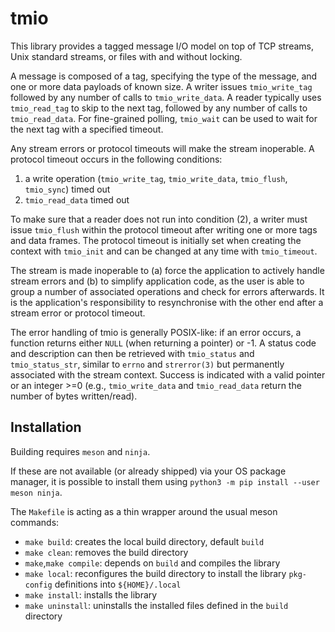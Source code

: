 # tmio

This library provides a tagged message I/O model on top of TCP streams, Unix standard streams, or files with and without
locking.

A message is composed of a tag, specifying the type of the message, and one or more data payloads of known size. A
writer issues `tmio_write_tag` followed by any number of calls to `tmio_write_data`. A reader typically uses
`tmio_read_tag` to skip to the next tag, followed by any number of calls to `tmio_read_data`. For fine-grained polling,
`tmio_wait` can be used to wait for the next tag with a specified timeout.

Any stream errors or protocol timeouts will make the stream inoperable. A protocol timeout occurs in the following
conditions:

 1. a write operation (`tmio_write_tag`, `tmio_write_data`, `tmio_flush`, `tmio_sync`) timed out
 2. `tmio_read_data` timed out

To make sure that a reader does not run into condition (2), a writer must issue `tmio_flush` within the protocol timeout
after writing one or more tags and data frames. The protocol timeout is initially set when creating the context with
`tmio_init` and can be changed at any time with `tmio_timeout`.

The stream is made inoperable to (a) force the application to actively handle stream errors and (b) to simplify
application code, as the user is able to group a number of associated operations and check for errors afterwards. It is
the application's responsibility to resynchronise with the other end after a stream error or protocol timeout.

The error handling of tmio is generally POSIX-like: if an error occurs, a function returns either `NULL` (when returning
a pointer) or -1. A status code and description can then be retrieved with `tmio_status` and `tmio_status_str`, similar
to `errno` and `strerror(3)` but permanently associated with the stream context. Success is indicated with a valid
pointer or an integer >=0 (e.g., `tmio_write_data` and `tmio_read_data` return the number of bytes written/read).

## Installation

Building requires `meson` and `ninja`.

If these are not available (or already shipped) via your OS package manager,
it is possible to install them using `python3 -m pip install --user meson ninja`.

The `Makefile` is acting as a thin wrapper around the usual meson commands:

- `make build`: creates the local build directory, default `build`
- `make clean`: removes the build directory
- `make`,`make compile`: depends on `build` and compiles the library
- `make local`: reconfigures the build directory to install the library `pkg-config` definitions into `${HOME}/.local`
- `make install`: installs the library
- `make uninstall`: uninstalls the installed files defined in the `build` directory
